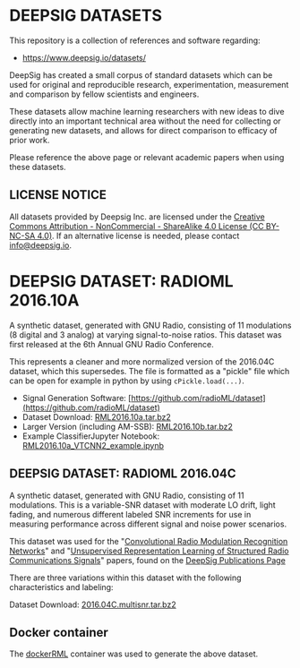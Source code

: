# DEEPSIG DATASETS

This repository is a collection of references and software regarding:

- https://www.deepsig.io/datasets/

DeepSig has created a small corpus of standard datasets which can be used for original and reproducible research, experimentation, measurement and comparison by fellow scientists and engineers.

These datasets allow machine learning researchers with new ideas to dive directly into an important technical area without the need for collecting or generating new datasets, and allows for direct comparison to efficacy of prior work.

Please reference the above page or relevant academic papers when using these datasets.

## LICENSE NOTICE

All datasets provided by Deepsig Inc. are licensed under the [Creative Commons Attribution - NonCommercial - ShareAlike 4.0 License (CC BY-NC-SA 4.0)](https://creativecommons.org/licenses/by-nc-sa/4.0/). If an alternative license is needed, please contact [info@deepsig.io](mailto:info@deepsig.io).

# DEEPSIG DATASET: RADIOML 2016.10A

A synthetic dataset, generated with GNU Radio, consisting of 11 modulations (8 digital and 3 analog) at varying signal-to-noise ratios. This dataset was first released at the 6th Annual GNU Radio Conference.

This represents a cleaner and more normalized version of the 2016.04C dataset, which this supersedes.  The file is formatted as a "pickle" file which can be open for example in python by using `cPickle.load(...)`.

- Signal Generation Software: [https://github.com/radioML/dataset](https://github.com/radioML/dataset)
- Dataset Download: [RML2016.10a.tar.bz2](http://opendata.deepsig.io/datasets/2016.10/RML2016.10a.tar.bz2)
- Larger Version (including AM-SSB): [RML2016.10b.tar.bz2](http://opendata.deepsig.io/datasets/2016.10/RML2016.10b.tar.bz2)
- Example ClassifierJupyter Notebook: [RML2016.10a_VTCNN2_example.ipynb](https://github.com/radioML/examples/blob/master/modulation_recognition/RML2016.10a_VTCNN2_example.ipynb)

## DEEPSIG DATASET: RADIOML 2016.04C

A synthetic dataset, generated with GNU Radio, consisting of 11 modulations. This is a variable-SNR dataset with moderate LO drift, light fading, and numerous different labeled SNR increments for use in measuring performance across different signal and noise power scenarios.

This dataset was used for the "[Convolutional Radio Modulation Recognition Networks](https://arxiv.org/abs/1602.04105)" and "[Unsupervised Representation Learning of Structured Radio Communications Signals](https://arxiv.org/abs/1604.07078)" papers, found on the [DeepSig Publications Page](https://www.deepsig.io/publications)

There are three variations within this dataset with the following characteristics and labeling:

Dataset Download: [2016.04C.multisnr.tar.bz2](http://opendata.deepsig.io/datasets/2016.04/2016.04C.multisnr.tar.bz2)

## Docker container

The [dockerRML](https://github.com/sofwerx/dockerRML) container was used to generate the above dataset.
